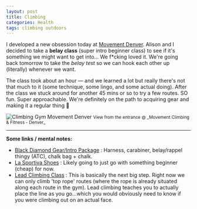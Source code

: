 ```yaml
---
layout: post
title: Climbing
categories: Health
tags: climbing outdoors
---
```

I developed a new obsession today at [Movement Denver](http://movementdenver.com/). Alison and I decided to take a **belay class** (super intro beginner class) to see if it's something we might want to get into... We f*cking loved it. We're going back tomorrow to take the _belay test_ so we can hook each other up (literally) whenever we want.

The class took about an hour — and we learned a lot but really there's not that much to it (some technique, some lingo, and some actual doing). After the class we stuck around for another 45 mins or so to try a few routes. SO fun. Super approachable. We're definitely on the path to acquiring gear and making it a regular thing :link:

<img src="https://user-images.githubusercontent.com/178044/94841644-9229d880-03d7-11eb-8129-2dbe632c9947.jpg" alt="Climbing Gym Movement Denver" />
<small>View from the entrance @ _Movement Climbing &amp; Fitness - Denver_</small>

---

**Some links / mental notes:**

- [Black Diamond Gear/Intro Package](http://blackdiamondequipment.com/en/climbing-harnesses/momentum-package-BD651066_cfg.html#start=11) : Harness, carabiner, belay/rappel thingy (ATC), chalk bag + chalk.
- [La Sportiva Shoes](http://www.sportiva.com/products/footwear/climbingapproach) : Likely going to just go with something beginner (cheap) for now.
- [Lead Climbing Class](http://movementdenver.com/climbing-classes/) : This is basically the next big step. Right now we can only climb 'top rope' routes (where the rope is already situated along each route in the gym). Lead climbing teaches you to actually place the line as you go...which you would obviously need to know if you were climbing out on an actual face.

